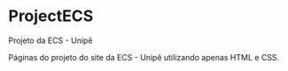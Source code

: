 # ProjectECS
Projeto da ECS - Unipê

Páginas do projeto do site da ECS - Unipê utilizando apenas HTML e CSS.

